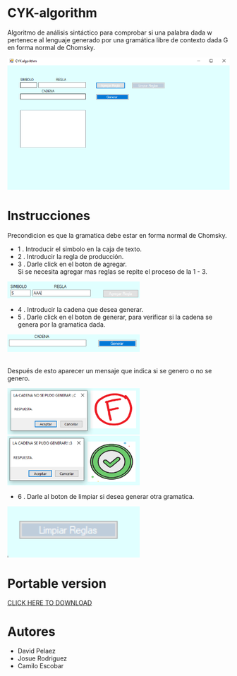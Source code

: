 # CYK-algorithm
Algoritmo de análisis sintáctico para comprobar si una palabra dada w pertenece al lenguaje generado por una gramática libre de contexto dada G en forma normal de Chomsky.

<img src="/CYK-algorithm/resources/img1.png" width = 600>

# Instrucciones
Precondicion es que la gramatica debe estar en forma normal de Chomsky.
- 1 . Introducir el simbolo en la caja de texto.
- 2 . Introducir la regla de producción.
- 3 . Darle click en el boton de agregar. 
<br>Si se necesita agregar mas reglas se repite el proceso de la 1 - 3.

<img src="/CYK-algorithm/resources/123Intru.png" width = 300>

- 4 . Introducir la cadena que desea generar.
- 5 . Darle click en el boton de generar, para verificar si la cadena se genera por la gramatica dada.

<img src="/CYK-algorithm/resources/cadenaYgenerar.png" width = 300>

<br>Después de esto aparecer un mensaje que indica si se genero o no se genero.

<img src="/CYK-algorithm/resources/NosePudo.png" width = 300>

<img src="/CYK-algorithm/resources/SisePudo.png" width = 300>

- 6 . Darle al boton de limpiar si desea generar otra gramatica.

<img src="/CYK-algorithm/resources/Limpiar.png" width = 300>

# Portable version 

[CLICK HERE TO DOWNLOAD]()

# Autores

- David Pelaez
- Josue Rodriguez 
- Camilo Escobar 


